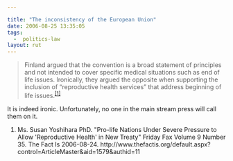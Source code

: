 ```yaml
---

title: "The inconsistency of the European Union"
date: 2006-08-25 13:35:05
tags:
  -  politics-law
layout: rut
---
```


<blockquote>Finland argued that the convention is a broad statement of principles and not intended to cover specific medical situations such as end of life issues. Ironically, they argued the opposite when supporting the inclusion of “reproductive health services” that address beginning of life issues.<sup><a href="http://www.thefactis.org/default.aspx?control=ArticleMaster&amp;aid=1579&amp;authid=11" title="The Fact Is - Friday Fax:  Pro-life Nations Under Severe Pressure to Allow 'Reproductive Health' in New Treaty">[1]</a></sup></blockquote>

It is indeed ironic.  Unfortunately, no one in the main stream press will call them on it.    

<div class="postrefs"> <ol><li>Ms. Susan Yoshihara PhD.  "Pro-life Nations Under Severe Pressure to Allow 'Reproductive Health' in New Treaty" Friday Fax Volume 9 Number 35.  The Fact Is 2006-08-24.  http://www.thefactis.org/default.aspx?control=ArticleMaster&amp;aid=1579&amp;authid=11</li></ol> </div>

